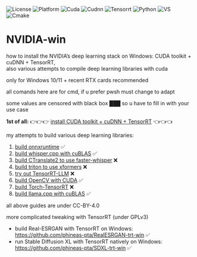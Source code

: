 ![License](https://img.shields.io/github/license/phineas-pta/NVIDIA-win?logo=creativecommons)
![Platform](https://img.shields.io/badge/Platform-win_64-0078D4?logo=windows)
![Cuda](https://img.shields.io/badge/CUDA-v12.6-76B900?logo=nvidia)
![Cudnn](https://img.shields.io/badge/cuDNN-v9.5-76B900?logo=nvidia)
![Tensorrt](https://img.shields.io/badge/TensorRT-v10.5-76B900?logo=nvidia)
![Python](https://img.shields.io/badge/python-v3.10_%7c_v3.11-3776AB?logo=python)
![VS](https://img.shields.io/badge/Visual_Studio-v17_2022-5C2D91?logo=visualstudio)
![Cmake](https://img.shields.io/badge/CMake-v3.2x-064F8C?logo=cmake)

# NVIDIA-win

how to install the NVIDIA’s deep learning stack on Windows: CUDA toolkit + cuDNN + TensorRT,<br />also various attempts to compile deep learning libraries with cuda

only for Windows 10/11 + recent RTX cards recommended

all comands here are for cmd, if u prefer pwsh must change to adapt

some values are censored with black box ███ so u have to fill in with your use case

**1st of all:** 👉👉👉 [install CUDA toolkit + cuDNN + TensorRT](NVIDIA-win.md) 👈👈👈

my attempts to build various deep learning libraries:
1. [build onnxruntime](test1-onnxruntime.md) ✅
2. [build whisper.cpp with cuBLAS](test2-whisper.cpp-cublas.md) ✅
3. [build CTranslate2 to use faster-whisper](test3-ctranslate2.md) ❌
4. [build triton to use xformers](test4-triton.md) ❌
5. [try out TensorRT-LLM](test5-trt-llm.md) ❌
6. [build OpenCV with CUDA](test6-opencv.md) ✅
7. [build Torch-TensorRT](test7-torch-tensorrt.md) ❌
2. [build llama.cpp with cuBLAS](test8-llama.cpp-cublas.md) ✅

all above guides are under CC-BY-4.0

more complicated tweaking with TensorRT (under GPLv3)
- build Real-ESRGAN with TensorRT on Windows: https://github.com/phineas-pta/RealESRGAN-trt-win ✅
- run Stable Diffusion XL with TensorRT natively on Windows: https://github.com/phineas-pta/SDXL-trt-win ✅
